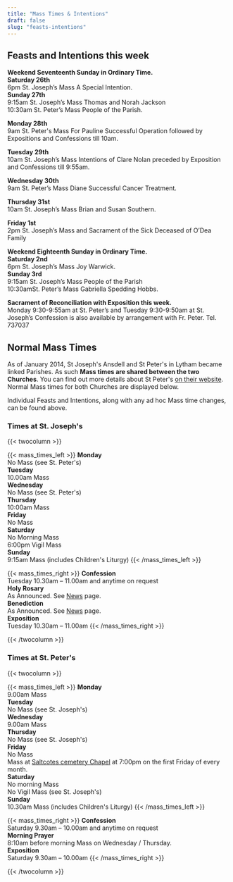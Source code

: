 ```yaml
---
title: "Mass Times & Intentions"
draft: false
slug: "feasts-intentions"
---
```


## Feasts and Intentions this week  

**Weekend Seventeenth Sunday in Ordinary Time.**  
**Saturday 26th**  
6pm St. Joseph’s Mass A Special Intention.  
**Sunday 27th**  
9:15am St. Joseph’s Mass Thomas and Norah Jackson  
10:30am St. Peter’s Mass People of the Parish.  

**Monday 28th**  
9am St. Peter's Mass For Pauline Successful Operation followed by Expositions and Confessions till 10am.  

**Tuesday 29th**  
10am St. Joseph’s Mass Intentions of Clare Nolan preceded by Exposition and Confessions till 9:55am.  

**Wednesday 30th**  
9am St. Peter’s Mass Diane Successful Cancer Treatment.  

**Thursday 31st**  
10am St. Joseph’s Mass Brian and Susan Southern.  

**Friday 1st**  
2pm St. Joseph’s Mass and Sacrament of the Sick Deceased of O’Dea Family  
  
**Weekend Eighteenth Sunday in Ordinary Time.**  
**Saturday 2nd**  
6pm St. Joseph’s Mass Joy Warwick.  
**Sunday 3rd**  
9:15am St. Joseph’s Mass People of the Parish  
10:30amSt. Peter’s Mass Gabriella Spedding Hobbs.  

**Sacrament of Reconciliation with Exposition this week.**  
Monday 9:30-9:55am at St. Peter’s and Tuesday 9:30-9:50am at St. Joseph’s
Confession is also available by arrangement with Fr. Peter. Tel. 737037

## Normal Mass Times

As of January 2014, St Joseph's Ansdell and St Peter's in Lytham became linked Parishes. As such **Mass times are shared between the two Churches**. You can find out more details about St Peter's [on their website](https://www.stpeterslytham.co.uk/). Normal Mass times for both Churches are displayed below.

Individual Feasts and Intentions, along with any ad hoc Mass time changes, can be found above.

### Times at St. Joseph's

{{< twocolumn >}}

{{< mass_times_left >}}
**Monday**  
No Mass (see St. Peter's)  
**Tuesday**  
10.00am Mass  
**Wednesday**  
No Mass (see St. Peter's)  
**Thursday**  
10:00am Mass  
**Friday**  
No Mass  
**Saturday**  
No Morning Mass  
6:00pm Vigil Mass  
**Sunday**  
9:15am Mass (includes Children's Liturgy)
{{< /mass_times_left >}}

{{< mass_times_right >}}
**Confession**  
Tuesday 10.30am – 11.00am and anytime on request  
**Holy Rosary**  
As Announced. See [News](/news) page.  
**Benediction**  
As Announced. See [News](/news) page.  
**Exposition**  
Tuesday 10.30am – 11.00am
{{< /mass_times_right >}}

{{< /twocolumn >}}

### Times at St. Peter's

{{< twocolumn >}}

{{< mass_times_left >}}
**Monday**  
9.00am Mass  
**Tuesday**  
No Mass (see St. Joseph's)  
**Wednesday**  
9.00am Mass  
**Thursday**  
No Mass (see St. Joseph's)  
**Friday**  
No Mass  
Mass at [Saltcotes cemetery Chapel](https://goo.gl/maps/McT83) at 7:00pm on the first Friday of every month.  
**Saturday**  
No morning Mass  
No Vigil Mass (see St. Joseph's)  
**Sunday**  
10.30am Mass (includes Children's Liturgy)
{{< /mass_times_left >}}

{{< mass_times_right >}}
**Confession**  
Saturday 9.30am – 10.00am and anytime on request  
**Morning Prayer**  
8:10am before morning Mass on Wednesday / Thursday.  
**Exposition**  
Saturday 9.30am – 10.00am
{{< /mass_times_right >}}

{{< /twocolumn >}}
